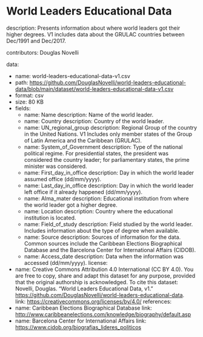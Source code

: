 # World Leaders Educational Data

description: Presents information about where world leaders got their higher degrees. V1 includes data about the GRULAC countries between Dec/1991 and Dec/2017.

contributors: Douglas Novelli

data:
- name: world-leaders-educational-data-v1.csv
- path: https://github.com/DouglasNovelli/world-leaders-educational-data/blob/main/dataset/world-leaders-educational-data-v1.csv
- format: csv
- size: 80 KB
- fields:
  - name: Name
    description: Name of the world leader.
  - name: Country
    description: Country of the world leader.
  - name: UN_regional_group
    description: Regional Group of the country in the United Nations. V1 Includes only member states of the Group of Latin America and the Caribbean (GRULAC).
  - name: System_of_Government
    description: Type of the national political regime. For presidential states, the president was considered the country leader; for parliamentary states, the prime minister was considered.
  - name: First_day_in_office
    description: Day in which the world leader assumed office (dd/mm/yyyy).
  - name: Last_day_in_office
    description: Day in which the world leader left office if it already happened (dd/mm/yyyy).
  - name: Alma_mater
    description: Educational institution from where the world leader got a higher degree.
  - name: Location
    description: Country where the educational institution is located. 
  - name: Field_of_study
    description: Field studied by the world leader. Includes information about the type of degree when available. 
  - name: Source
    description: Sources of information for the data. Common sources include the Caribbean Elections Biographical Database and the Barcelona Center for International Affairs (CIDOB).
  - name: Access_date
    description: Data when the information was accessed (dd/mm/yyyy).
license:
- name: Creative Commons Attribution 4.0 International (CC BY 4.0). You are free to copy, share and adapt this dataset for any purpose, provided that the original authorship is acknowledged. To cite this dataset: Novelli, Douglas. “World Leaders Educational Data, v1.” https://github.com/DouglasNovelli/world-leaders-educational-data.   
  link: https://creativecommons.org/licenses/by/4.0/
references:
- name: Caribbean Elections Biographical Database
  link: http://www.caribbeanelections.com/knowledge/biography/default.asp
- name: Barcelona Center for International Affairs
  link: https://www.cidob.org/biografias_lideres_politicos
